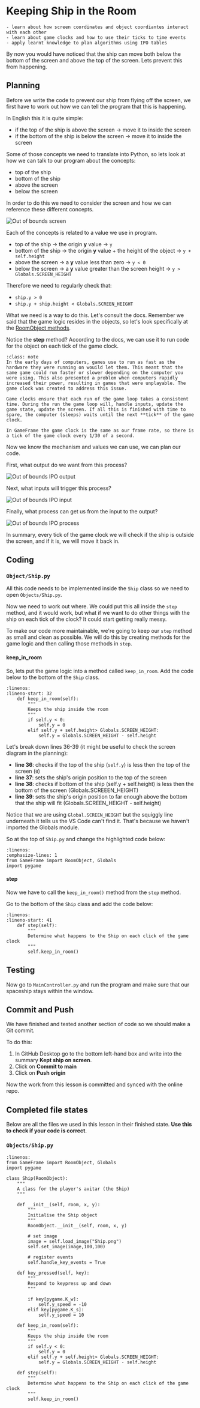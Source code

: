 # Keeping Ship in the Room

```{topic} In this lesson you will:
- learn about how screen coordinates and object coordiantes interact with each other
- learn about game clocks and how to use their ticks to time events
- apply learnt knowledge to plan algorithms using IPO tables
```

By now you would have noticed that the ship can move both below the bottom of the screen and above the top of the screen. Lets prevent this from happening.

## Planning

Before we write the code to prevent our ship from flying off the screen, we first have to work out how we can tell the program that this is happening. 

In English this it is quite simple:

- if the top of the ship is above the screen &rarr; move it to inside the screen
- if the bottom of the ship is below the screen &rarr; move it to inside the screen

Some of those concepts we need to translate into Python, so lets look at how we can talk to our program about the concepts:

- top of the ship
- bottom of the ship
- above the screen
- below the screen

In order to do this we need to consider the screen and how we can reference these different concepts. 

![Out of bounds screen](assets/img/ship_out_of_bounds_1.png)

Each of the concepts is related to a value we use in program.

- top of the ship &rarr; the origin **y** value &rarr; `y`
- bottom of the ship &rarr; the origin **y** value + the height of the object &rarr; `y + self.height`
- above the screen &rarr; a **y** value less than zero &rarr; `y < 0`
- below the screen &rarr; a **y** value greater than the screen height &rarr; `y > Globals.SCREEN_HEIGHT`

Therefore we need to regularly check that:

- `ship.y > 0`
- `ship.y + ship.height < Globals.SCREEN_HEIGHT`

What we need is a way to do this. Let's consult the docs. Remember we said that the game logic resides in the objects, so let's look specifically at the [RoomObject methods](documentation.md#roomobject-methods).

Notice the **step** method? According to the docs, we can use it to run code for the object on each tick of the game clock.

```{admonition} Game Clock
:class: note
In the early days of computers, games use to run as fast as the hardware they were running on wouild let them. This meant that the same game could run faster or slower depending on the computer you were using. This also presented a problem when computers rapidly increased their power, resulting in games that were unplayable. The game clock was created to address this issue.

Game clocks ensure that each run of the game loop takes a consistent time. During the run the game loop will, handle inputs, update the game state, update the screen. If all this is finished with time to spare, the computer (sleeps) waits until the next **tick** of the game clock.

In GameFrame the game clock is the same as our frame rate, so there is a tick of the game clock every 1/30 of a second.
```

Now we know the mechanism and values we can use, we can plan our code.

First, what output do we want from this process?

![Out of bounds IPO output](assets/img/out_of_bounds_ipo_1.png)

Next, what inputs will trigger this process?

![Out of bounds IPO input](assets/img/out_of_bounds_ipo_2.png)

Finally, what process can get us from the input to the output?

![Out of bounds IPO process](assets/img/out_of_bounds_ipo_3.png)

In summary, every tick of the game clock we will check if the ship is outside the screen, and if it is, we will move it back in.

## Coding

### `Object/Ship.py`

All this code needs to be implemented inside the `Ship` class so we need to open `Objects/Ship.py`.

Now we need to work out where. We could put this all inside the `step` method, and it would work, but what if we want to do other things with the ship on each tick of the clock? It could start getting really messy.

To make our code more maintainable, we're going to keep our `step` method as small and clean as possible. We will do this by creating methods for the game logic and then calling those methods in `step`.

#### keep_in_room

So, lets put the game logic into a method called `keep_in_room`. Add the code below to the bottom of the `Ship` class.

```{code-block} python
:linenos:
:lineno-start: 32
    def keep_in_room(self):
        """
        Keeps the ship inside the room
        """
        if self.y < 0:
            self.y = 0
        elif self.y + self.height> Globals.SCREEN_HEIGHT:
            self.y = Globals.SCREEN_HEIGHT - self.height
```

Let's break down lines 36-39 (it might be useful to check the screen diagram in the planning):

- **line 36**: checks if the top of the ship (`self.y`) is less then the top of the screen (`0`)
- **line 37**: sets the ship's origin position to the top of the screen
- **line 38**: checks if bottom of the ship (self.y + self.height) is less then the bottom of the screen (Globals.SCREEEN_HEIGHT)
- **line 39**: sets the ship's origin position to far enough above the bottom that the ship will fit (Globals.SCREEN_HEIGHT - self.height)

Notice that we are using `Global.SCREEN_HEIGHT` but the squiggly line underneath it tells us the VS Code can't find it. That's because we haven't imported the Globals module.

So at the top of `Ship.py` and change the highlighted code below:

```{code-block} python
:linenos:
:emphasize-lines: 1
from GameFrame import RoomObject, Globals
import pygame
```

#### step

Now we have to call the `keep_in_room()` method from the `step` method.

Go to the bottom of the `Ship` class and add the code below:

```{code-block} python
:linenos:
:lineno-start: 41
    def step(self):
        """
        Determine what happens to the Ship on each click of the game clock
        """
        self.keep_in_room()
```

## Testing

Now go to `MainController.py` and run the program and make sure that our spaceship stays within the window.

## Commit and Push

We have finished and tested another section of code so we should make a Git commit.

To do this:

1. In GitHub Desktop go to the bottom left-hand box and write into the summary **Kept ship on screen**.
2. Click on **Commit to main**
3. Click on **Push origin**

Now the work from this lesson is committed and synced with the online repo.

## Completed file states

Below are all the files we used in this lesson in their finished state. **Use this to check if your code is correct**.

### `Objects/Ship.py`

```{code-block} python
:linenos:
from GameFrame import RoomObject, Globals
import pygame

class Ship(RoomObject):
    """
    A class for the player's avitar (the Ship)
    """
    
    def __init__(self, room, x, y):
        """
        Initialise the Ship object
        """
        RoomObject.__init__(self, room, x, y)
        
        # set image
        image = self.load_image("Ship.png")
        self.set_image(image,100,100)
        
        # register events
        self.handle_key_events = True
        
    def key_pressed(self, key):
        """
        Respond to keypress up and down
        """
        
        if key[pygame.K_w]:
            self.y_speed = -10
        elif key[pygame.K_s]:
            self.y_speed = 10
            
    def keep_in_room(self):
        """
        Keeps the ship inside the room
        """
        if self.y < 0:
            self.y = 0
        elif self.y + self.height> Globals.SCREEN_HEIGHT:
            self.y = Globals.SCREEN_HEIGHT - self.height
            
    def step(self):
        """
        Determine what happens to the Ship on each click of the game clock
        """
        self.keep_in_room()
```